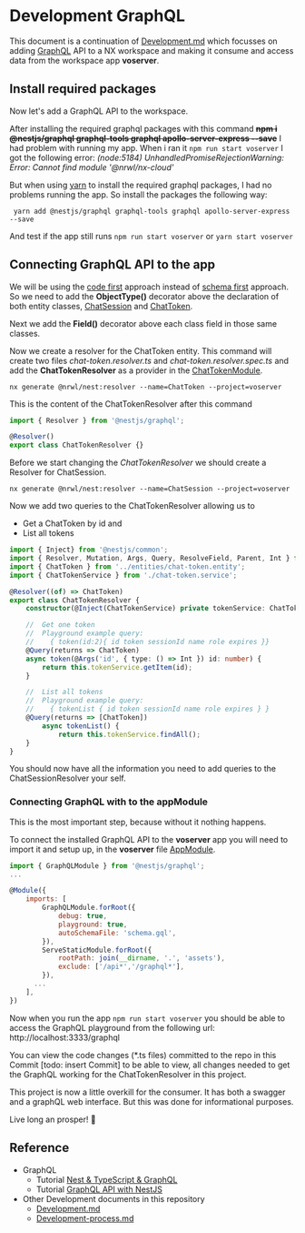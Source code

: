 # Development GraphQL
This document is a continuation of [Development.md] which focusses on adding 
[GraphQL] API to a NX workspace and making it consume and access data from the
workspace app **voserver**.

## Install required packages

Now let's add a GraphQL API to the workspace.

After installing the required graphql packages with this command
**~~npm i @nestjs/graphql graphql-tools graphql apollo-server-express --save~~**
I had problem with running my app.  When i ran it `npm run start voserver` 
I got the following error:
  *(node:5184) UnhandledPromiseRejectionWarning: Error: Cannot find module '@nrwl/nx-cloud'*

But when using [yarn] to install the required graphql packages, I had no 
problems running the app. So install the packages the following way:

```shell
 yarn add @nestjs/graphql graphql-tools graphql apollo-server-express --save
```
And test if the app still runs `npm run start voserver` or `yarn start voserver`

## Connecting GraphQL API to the app
We will be using the [code first] approach instead of [schema first] approach.
So we need to add the **ObjectType()** decorator above the declaration of 
both entity classes, [ChatSession] and [ChatToken].  

Next we add the **Field()** decorator above each class field in those same classes.

Now we create a resolver for the ChatToken entity.  This command will create 
two files *chat-token.resolver.ts* and *chat-token.resolver.spec.ts* and 
add the **ChatTokenResolver** as a provider in the [ChatTokenModule].
```
nx generate @nrwl/nest:resolver --name=ChatToken --project=voserver
```
This is the content of the ChatTokenResolver after this command
```js
import { Resolver } from '@nestjs/graphql';

@Resolver()
export class ChatTokenResolver {}
```
Before we start changing the *ChatTokenResolver* we should create a Resolver for 
ChatSession.
```
nx generate @nrwl/nest:resolver --name=ChatSession --project=voserver
```

Now we add two queries to the ChatTokenResolver allowing us to 
 - Get a ChatToken by id and
 - List all tokens
```ts
import { Inject} from '@nestjs/common';
import { Resolver, Mutation, Args, Query, ResolveField, Parent, Int } from '@nestjs/graphql';
import { ChatToken } from '../entities/chat-token.entity';
import { ChatTokenService } from './chat-token.service';

@Resolver((of) => ChatToken)
export class ChatTokenResolver {
    constructor(@Inject(ChatTokenService) private tokenService: ChatTokenService) {}

    //  Get one token
    //  Playground example query: 
    //    { token(id:2){ id token sessionId name role expires }}
    @Query(returns => ChatToken)
    async token(@Args('id', { type: () => Int }) id: number) {
        return this.tokenService.getItem(id);
    }

    //  List all tokens
    //  Playground example query: 
    //    { tokenList { id token sessionId name role expires } }
    @Query(returns => [ChatToken])
        async tokenList() {
            return this.tokenService.findAll();
    }
}
```
You should now have all the information you need to add queries to the 
ChatSessionResolver your self.

### Connecting GraphQL with to the appModule
This is the most important step, because without it nothing happens.  

To connect the installed GraphQL API to the **voserver** app you will need to 
import it and setup up, in the **voserver** file [AppModule].
```js
import { GraphQLModule } from '@nestjs/graphql';
...

@Module({
    imports: [
        GraphQLModule.forRoot({
            debug: true,
            playground: true,
            autoSchemaFile: 'schema.gql',
        }),
        ServeStaticModule.forRoot({
            rootPath: join(__dirname, '.', 'assets'),
            exclude: ['/api*','/graphql*'],
        }),
      ...
    ],
})
```
Now when you run the app `npm run start voserver` you should be able to access
the GraphQL playground from the following url: http://localhost:3333/graphql

You can view the code changes (*.ts files) committed to the repo in this Commit [todo: insert Commit] 
to be able to view, all changes needed to get the GraphQL working for the 
ChatTokenResolver in this project.

This project is now a little overkill for the consumer.  It has both a swagger
and a graphQL web interface.  But this was done for informational purposes. 

Live long an prosper! :eyes:

## Reference
 - GraphQL
     - Tutorial [Nest & TypeScript & GraphQL] 
    - Tutorial [GraphQL API with NestJS] 
 - Other Development documents in this repository
   - [Development.md]
   - [Development-process.md]

[Development.md]:Development.md
[Development-process.md]:Development-process.md
[GraphQL]:https://graphql.org/
[Nest & TypeScript & GraphQL]:https://docs.nestjs.com/graphql/quick-start
[GraphQL API with NestJS]:https://blog.logrocket.com/how-to-build-a-graphql-api-with-nestjs/
[code first]:https://docs.nestjs.com/graphql/quick-start#code-first
[schema first]:https://docs.nestjs.com/graphql/quick-start#schema-first
[ChatSession]:apps/voserver/src/entities/chat-session.entity.ts
[ChatToken]:apps/voserver/src/entities/chat-token.entity.ts
[ChatTokenModule]:apps/voserver/src/chat-token/chat-token.module.ts
[yarn]:https://yarnpkg.com/
[AppModule]:apps/voserver/src/app/app.module.ts